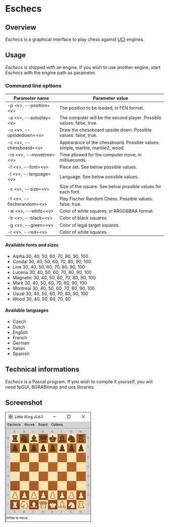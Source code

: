 
# Eschecs

## Overview

*Eschecs* is a graphical interface to play chess against [UCI](http://www.shredderchess.com/chess-info/features/uci-universal-chess-interface.html) engines.

## Usage

*Eschecs* is shipped with an engine. If you wish to use another engine, start *Eschecs* with the engine path as parameter.

### Command line options

| Parameter name | Parameter value |
| --- | --- |
| -p \<v\>, --position=\<v\> | The position to be loaded, in FEN format. |
| -a \<v\>, --autoplay=\<v\> | The computer will be the second player. Possible values: false, true. |
| -u \<v\>, --upsidedown=\<v\> | Draw the chessboard upside down. Possible values: false, true. |
| -c \<v\>, --chessboard=\<v\> | Appearance of the chessboard. Possible values: simple, marble, marble2, wood. |
| -m \<v\>, --movetime=\<v\> | Time allowed for the computer move, in milliseconds. |
| -f \<v\>, --font=\<v\> | Piece set. See below possible values. |
| -l \<v\>, --language=\<v\> | Language. See below possible values. |
| -s \<v\>, --size=\<v\> | Size of the square. See below possible values for each font. |
| -f \<v\>, --fischerandom=\<v\> | Play Fischer Random Chess. Possible values: false, true. |
| -w \<v\>, --white=\<v\> | Color of white squares, in RRGGBBAA format. |
| -b \<v\>, --black=\<v\> | Color of black squares. |
| -g \<v\>, --green=\<v\> | Color of legal target squares. |
| -r \<v\>, --red=\<v\> | Color of white squares. |

#### Available fonts and sizes

* Alpha    30, 40, 50, 60, 70, 80, 90, 100
* Condal   30, 40, 50, 60, 70, 80, 90, 100
* Line     30, 40, 50, 60, 70, 80, 90, 100
* Lucena   30, 40, 50, 60, 70, 80, 90, 100
* Magnetic 30, 40, 50, 60, 70, 80, 90, 100
* Mark     30, 40, 50, 60, 70, 80, 90, 100
* Montreal 30, 40, 50, 60, 70, 80, 90, 100
* Usual    30, 40, 50, 60, 70, 80, 90, 100
* Wood     30, 40, 50, 60, 70, 80

#### Available languages

* Czech
* Dutch
* English
* French
* German
* Italian
* Spanish

## Technical informations

*Eschecs* is a Pascal program. If you wish to compile it yourself, you will need fpGUI, BGRABitmap and uos libraries.

## Screenshot

![alt text](images/screenshots/eschecs500f.png)
